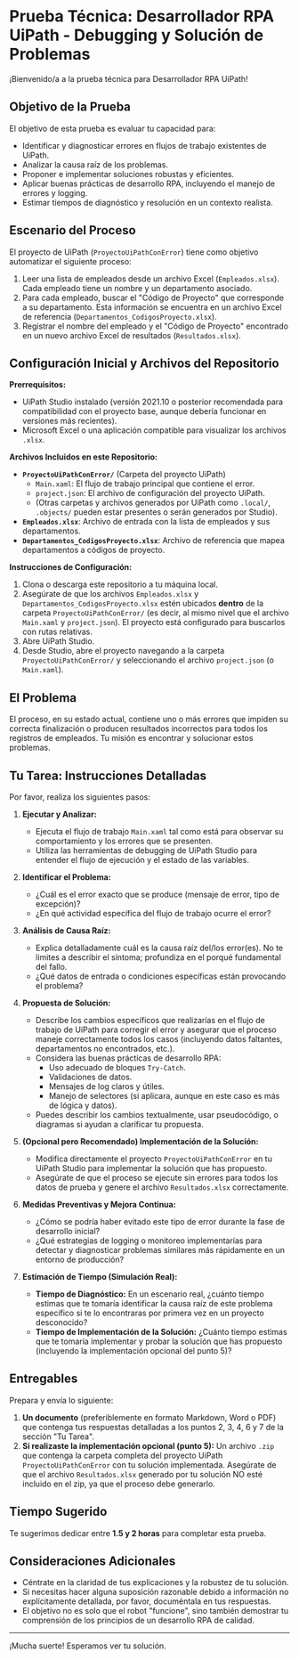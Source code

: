 # Prueba Técnica: Desarrollador RPA UiPath - Debugging y Solución de Problemas

¡Bienvenido/a a la prueba técnica para Desarrollador RPA UiPath!

## Objetivo de la Prueba
El objetivo de esta prueba es evaluar tu capacidad para:
* Identificar y diagnosticar errores en flujos de trabajo existentes de UiPath.
* Analizar la causa raíz de los problemas.
* Proponer e implementar soluciones robustas y eficientes.
* Aplicar buenas prácticas de desarrollo RPA, incluyendo el manejo de errores y logging.
* Estimar tiempos de diagnóstico y resolución en un contexto realista.

## Escenario del Proceso
El proyecto de UiPath (`ProyectoUiPathConError`) tiene como objetivo automatizar el siguiente proceso:
1.  Leer una lista de empleados desde un archivo Excel (`Empleados.xlsx`). Cada empleado tiene un nombre y un departamento asociado.
2.  Para cada empleado, buscar el "Código de Proyecto" que corresponde a su departamento. Esta información se encuentra en un archivo Excel de referencia (`Departamentos_CodigosProyecto.xlsx`).
3.  Registrar el nombre del empleado y el "Código de Proyecto" encontrado en un nuevo archivo Excel de resultados (`Resultados.xlsx`).

## Configuración Inicial y Archivos del Repositorio

**Prerrequisitos:**
* UiPath Studio instalado (versión 2021.10 o posterior recomendada para compatibilidad con el proyecto base, aunque debería funcionar en versiones más recientes).
* Microsoft Excel o una aplicación compatible para visualizar los archivos `.xlsx`.

**Archivos Incluidos en este Repositorio:**
* **`ProyectoUiPathConError/`** (Carpeta del proyecto UiPath)
    * `Main.xaml`: El flujo de trabajo principal que contiene el error.
    * `project.json`: El archivo de configuración del proyecto UiPath.
    * (Otras carpetas y archivos generados por UiPath como `.local/`, `.objects/` pueden estar presentes o serán generados por Studio).
* **`Empleados.xlsx`**: Archivo de entrada con la lista de empleados y sus departamentos.
* **`Departamentos_CodigosProyecto.xlsx`**: Archivo de referencia que mapea departamentos a códigos de proyecto.

**Instrucciones de Configuración:**
1.  Clona o descarga este repositorio a tu máquina local.
2.  Asegúrate de que los archivos `Empleados.xlsx` y `Departamentos_CodigosProyecto.xlsx` estén ubicados **dentro** de la carpeta `ProyectoUiPathConError/` (es decir, al mismo nivel que el archivo `Main.xaml` y `project.json`). El proyecto está configurado para buscarlos con rutas relativas.
3.  Abre UiPath Studio.
4.  Desde Studio, abre el proyecto navegando a la carpeta `ProyectoUiPathConError/` y seleccionando el archivo `project.json` (o `Main.xaml`).

## El Problema
El proceso, en su estado actual, contiene uno o más errores que impiden su correcta finalización o producen resultados incorrectos para todos los registros de empleados. Tu misión es encontrar y solucionar estos problemas.

## Tu Tarea: Instrucciones Detalladas
Por favor, realiza los siguientes pasos:

1.  **Ejecutar y Analizar:**
    * Ejecuta el flujo de trabajo `Main.xaml` tal como está para observar su comportamiento y los errores que se presenten.
    * Utiliza las herramientas de debugging de UiPath Studio para entender el flujo de ejecución y el estado de las variables.

2.  **Identificar el Problema:**
    * ¿Cuál es el error exacto que se produce (mensaje de error, tipo de excepción)?
    * ¿En qué actividad específica del flujo de trabajo ocurre el error?

3.  **Análisis de Causa Raíz:**
    * Explica detalladamente cuál es la causa raíz del/los error(es). No te limites a describir el síntoma; profundiza en el porqué fundamental del fallo.
    * ¿Qué datos de entrada o condiciones específicas están provocando el problema?

4.  **Propuesta de Solución:**
    * Describe los cambios específicos que realizarías en el flujo de trabajo de UiPath para corregir el error y asegurar que el proceso maneje correctamente todos los casos (incluyendo datos faltantes, departamentos no encontrados, etc.).
    * Considera las buenas prácticas de desarrollo RPA:
        * Uso adecuado de bloques `Try-Catch`.
        * Validaciones de datos.
        * Mensajes de log claros y útiles.
        * Manejo de selectores (si aplicara, aunque en este caso es más de lógica y datos).
    * Puedes describir los cambios textualmente, usar pseudocódigo, o diagramas si ayudan a clarificar tu propuesta.

5.  **(Opcional pero Recomendado) Implementación de la Solución:**
    * Modifica directamente el proyecto `ProyectoUiPathConError` en tu UiPath Studio para implementar la solución que has propuesto.
    * Asegúrate de que el proceso se ejecute sin errores para todos los datos de prueba y genere el archivo `Resultados.xlsx` correctamente.

6.  **Medidas Preventivas y Mejora Continua:**
    * ¿Cómo se podría haber evitado este tipo de error durante la fase de desarrollo inicial?
    * ¿Qué estrategias de logging o monitoreo implementarías para detectar y diagnosticar problemas similares más rápidamente en un entorno de producción?

7.  **Estimación de Tiempo (Simulación Real):**
    * **Tiempo de Diagnóstico:** En un escenario real, ¿cuánto tiempo estimas que te tomaría identificar la causa raíz de este problema específico si te lo encontraras por primera vez en un proyecto desconocido?
    * **Tiempo de Implementación de la Solución:** ¿Cuánto tiempo estimas que te tomaría implementar y probar la solución que has propuesto (incluyendo la implementación opcional del punto 5)?

## Entregables
Prepara y envía lo siguiente:

1.  **Un documento** (preferiblemente en formato Markdown, Word o PDF) que contenga tus respuestas detalladas a los puntos 2, 3, 4, 6 y 7 de la sección "Tu Tarea".
2.  **Si realizaste la implementación opcional (punto 5):** Un archivo `.zip` que contenga la carpeta completa del proyecto UiPath `ProyectoUiPathConError` con tu solución implementada. Asegúrate de que el archivo `Resultados.xlsx` generado por tu solución NO esté incluido en el zip, ya que el proceso debe generarlo.

## Tiempo Sugerido
Te sugerimos dedicar entre **1.5 y 2 horas** para completar esta prueba.

## Consideraciones Adicionales
* Céntrate en la claridad de tus explicaciones y la robustez de tu solución.
* Si necesitas hacer alguna suposición razonable debido a información no explícitamente detallada, por favor, documéntala en tus respuestas.
* El objetivo no es solo que el robot "funcione", sino también demostrar tu comprensión de los principios de un desarrollo RPA de calidad.

---

¡Mucha suerte! Esperamos ver tu solución.